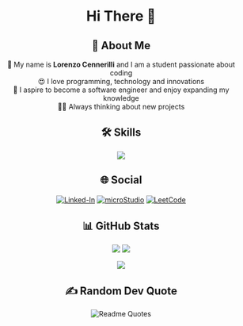 <div align="center">
<h1 align="center">Hi There 👋</h1>

<h2>💫 About Me</h2>
<p>
    👋 My name is <b>Lorenzo Cennerilli</b> and I am a student passionate about coding<br>
    😍 I love programming, technology and innovations<br>
    📖 I aspire to become a software engineer and enjoy expanding my knowledge<br>
    👨‍💻 Always thinking about new projects
</p>

<h2>🛠 Skills</h2>
<p>
    <a href="https://skillicons.dev">
        <img src="https://skillicons.dev/icons?i=python,cpp,html,css,java,js,git,github,vscode,visualstudio" align="center">
    </a>
</p>

<h2>🌐 Social</h2>
<a href="https://www.linkedin.com/in/lorenzo-cennerilli-a786a2290/" target="blank"><img align="center" src="https://img.shields.io/badge/Linked-In-1DA1F2?style=flat&logo=Linked-in&logoColor=white" alt="Linked-In"/></a>
<a href="https://microstudio.io/lollocenne/" target="blank"><img align="center" src="https://img.shields.io/badge/micro-Studio-1DA1F2" alt="microStudio"/></a>
<a href="https://leetcode.com/u/LolloCenne/" target="blank"><img align="center" src="https://img.shields.io/badge/Leet-Code-1DA1F2" alt="LeetCode"/></a>

## 📊 GitHub Stats

<div display="inline">
    
![](https://github-readme-streak-stats.herokuapp.com/?user=lollocenne&theme=midnight-purple)
![](https://github-readme-stats.vercel.app/api/top-langs/?username=lollocenne&theme=chartreuse-dark)
</div>

![](https://github-readme-stats.vercel.app/api?username=lollocenne&theme=github_dark)


## ✍️ Random Dev Quote
![Readme Quotes](https://quotes-github-readme.vercel.app/api?type=horizontal&theme=catppuccin_mocha)
</div>
